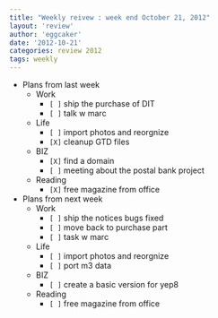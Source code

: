 ```yaml
---
title: "Weekly reivew : week end October 21, 2012" 
layout: 'review'
author: 'eggcaker'
date: '2012-10-21'
categories: review 2012
tags: weekly
---
```



  * Plans from last week 
    * Work 
      * `[ ]` ship the purchase of DIT 
      * `[ ]` talk w marc 
    * Life 
      * `[ ]` import photos and reorgnize 
      * `[X]` cleanup GTD files 
    * BIZ 
      * `[X]` find a domain 
      * `[ ]` meeting about the postal bank project 
    * Reading 
      * `[X]` free magazine from office 
  * Plans from next week 
    * Work 
      * `[ ]` ship the notices bugs fixed 
      * `[ ]` move back to purchase part 
      * `[ ]` task w marc 
    * Life 
      * `[ ]` import photos and reorgnize 
      * `[ ]` port m3 data 
    * BIZ 
      * `[ ]` create a basic version for yep8 
    * Reading 
      * `[ ]` free magazine from office 

